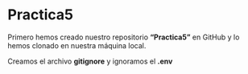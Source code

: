 # Practica5

Primero hemos creado nuestro repositorio **“Practica5”** en GitHub y lo hemos clonado en nuestra máquina local.

Creamos el archivo **gitignore** y ignoramos el **.env**




